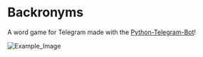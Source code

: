 # Backronyms

A word game for Telegram made with the [Python-Telegram-Bot](https://github.com/python-telegram-bot/python-telegram-bot)!

![Example_Image](https://i.imgur.com/pLjo85R.png)
